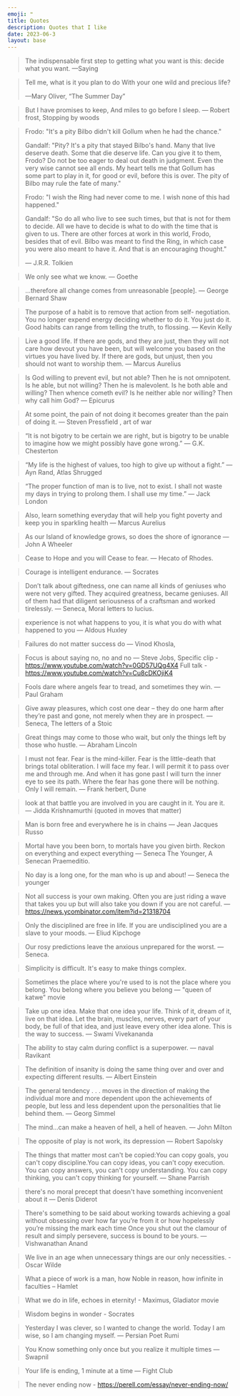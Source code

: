 ```yaml
---
emoji: ❝ 
title: Quotes
description: Quotes that I like
date: 2023-06-3
layout: base
---
```



>The indispensable first step to getting what you want is this: decide what you want.
> —Saying

>Tell me, what is it you plan to do
>With your one wild and precious life?
> 
> —Mary Oliver, “The Summer Day”

> But I have promises to keep,
> And miles to go before I sleep.
>  ― Robert frost, Stopping by woods

>Frodo: "It's a pity Bilbo didn't kill Gollum when he had the chance."
> 
>Gandalf: "Pity? It's a pity that stayed Bilbo's hand. Many that live deserve death. Some that die deserve life. Can you give it to them, Frodo? Do not be too eager to deal out death in judgment. Even the very wise cannot see all ends. My heart tells me that Gollum has some part to play in it, for good or evil, before this is over. The pity of Bilbo may rule the fate of many." 
>
>Frodo: "I wish the Ring had never come to me. I wish none of this had happened."
>
>Gandalf: "So do all who live to see such times, but that is not for them to decide. All we have to decide is what to do with the time that is given to us. There are other forces at work in this world, Frodo, besides that of evil. Bilbo was meant to find the Ring, in which case you were also meant to have it. And that is an encouraging thought."
>
> ― J.R.R. Tolkien

> We only see what we know. 
> ― Goethe

> …therefore all change comes from unreasonable [people]. 
> ― George Bernard Shaw

> The purpose of a habit is to remove that action from self- negotiation. You no longer expend energy deciding whether to do it. You just do it. Good habits can range from telling the truth, to flossing. ― Kevin Kelly

> Live a good life. If there are gods, and they are just, then they will not care how devout you have been, but will welcome you based on the virtues you have lived by. If there are gods, but unjust, then you should not want to worship them. ― Marcus Aurelius

> Is God willing to prevent evil, but not able? Then he is not omnipotent. Is he able, but not willing? Then he is malevolent. Is he both able and willing? Then whence cometh evil? Is he neither able nor willing? Then why call him God? ― Epicurus

> At some point, the pain of not doing it becomes greater than the pain of doing it. ― Steven Pressfield , art of war

> “It is not bigotry to be certain we are right, but is bigotry to be unable to imagine how we might possibly have gone wrong.” ― G.K. Chesterton

> “My life is the highest of values, too high to give up without a fight.” ― Ayn Rand, Atlas Shrugged

> “The proper function of man is to live, not to exist. I shall not waste my days in trying to prolong them. I shall use my time.” ― Jack London

> Also, learn something everyday that will help you fight poverty and keep you in sparkling health ― Marcus Aurelius

> As our Island of knowledge grows, so does the shore of ignorance ― John A Wheeler

> Cease to Hope and you will Cease to fear. ― Hecato of Rhodes.

> Courage is intelligent endurance. ― Socrates

> Don’t talk about giftedness, one can name all kinds of geniuses who were not very gifted. They acquired greatness, became geniuses. All of them had that diligent seriousness of a craftsman and worked tirelessly. ― Seneca, Moral letters to lucius.

> experience is not what happens to you, it is what you do with what happened to you ― Aldous Huxley

> Failures do not matter success do ― Vinod Khosla,

> Focus is about saying no, no and no ― Steve Jobs, Specific clip - https://www.youtube.com/watch?v=0GD57UQg4X4 Full talk - https://www.youtube.com/watch?v=Cu8cDKOjiK4

> Fools dare where angels fear to tread, and sometimes they win. ― Paul Graham

> Give away pleasures, which cost one dear – they do one harm after they’re past and gone, not merely when they are in prospect. ― Seneca, The letters of a Stoic

> Great things may come to those who wait, but only the things left by those who hustle. ― Abraham Lincoln

> I must not fear. Fear is the mind-killer. Fear is the little-death that brings total obliteration. I will face my fear. I will permit it to pass over me and through me. And when it has gone past I will turn the inner eye to see its path. Where the fear has gone there will be nothing. Only I will remain. ― Frank herbert, Dune

> look at that battle you are involved in you are caught in it. You are it. ― Jidda Krishnamurthi (quoted in moves that matter)

> Man is born free and everywhere he is in chains ― Jean Jacques Russo

> Mortal have you been born, to mortals have you given birth. Reckon on everything and expect everything ― Seneca The Younger, A Senecan Praemeditio.

> No day is a long one, for the man who is up and about! ― Seneca the younger

> Not all success is your own making. Often you are just riding a wave that takes you up but will also take you down if you are not careful. ― https://news.ycombinator.com/item?id=21318704

> Only the disciplined are free in life. If you are undisciplined you are a slave to your moods. ― Eliud Kipchoge

> Our rosy predictions leave the anxious unprepared for the worst. ― Seneca.

> Simplicity is difficult. It's easy to make things complex.

> Sometimes the place where you're used to is not the place where you belong. You belong where you believe you belong ― "queen of katwe" movie

> Take up one idea. Make that one idea your life. Think of it, dream of it, live on that idea. Let the brain, muscles, nerves, every part of your body, be full of that idea, and just leave every other idea alone. This is the way to success. ― Swami Vivekananda

> The ability to stay calm during conflict is a superpower. ― naval Ravikant

> The definition of insanity is doing the same thing over and over and expecting different results. ― Albert Einstein

> The general tendency . . . moves in the direction of making the individual more and more dependent upon the achievements of people, but less and less dependent upon the personalities that lie behind them. ― Georg Simmel

> The mind…can make a heaven of hell, a hell of heaven. ― John Milton

> The opposite of play is not work, its depression ― Robert Sapolsky

> The things that matter most can't be copied:You can copy goals, you can't copy discipline.You can copy ideas, you can't copy execution. You can copy answers, you can't copy understanding. You can copy thinking, you can't copy thinking for yourself. ― Shane Parrish

> there's no moral precept that doesn't have something inconvenient about it ― Denis Diderot

> There's something to be said about working towards achieving a goal without obsessing over how far you’re from it or how hopelessly you’re missing the mark each time Once you shut out the clamour of result and simply persevere, success is bound to be yours. ― Vishwanathan Anand

> We live in an age when unnecessary things are our only necessities. - Oscar Wilde

> What a piece of work is a man, how Noble in reason, how infinite in faculties – Hamlet

> What we do in life, echoes in eternity! - Maximus, Gladiator movie

> Wisdom begins in wonder - Socrates

> Yesterday I was clever, so I wanted to change the world. Today I am wise, so I am changing myself. ― Persian Poet Rumi

> You Know something only once but you realize it multiple times ― Swapnil

> Your life is ending, 1 minute at a time ― Fight Club

> The never ending now - https://perell.com/essay/never-ending-now/
